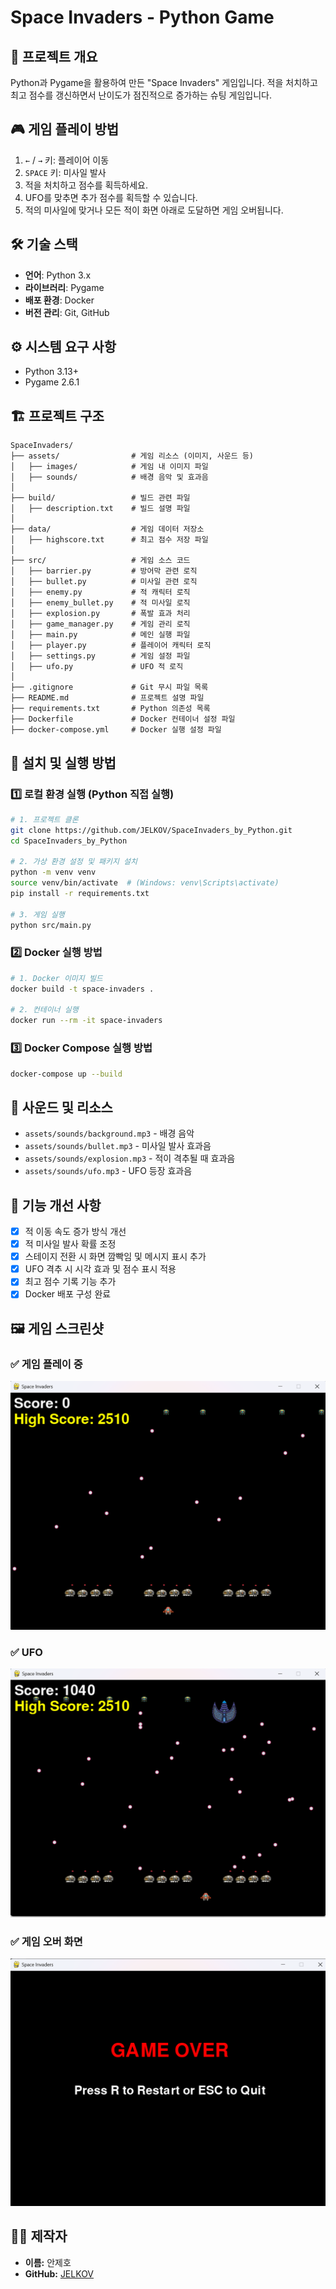 # Space Invaders - Python Game

## 📌 프로젝트 개요
Python과 Pygame을 활용하여 만든 "Space Invaders" 게임입니다.
적을 처치하고 최고 점수를 갱신하면서 난이도가 점진적으로 증가하는 슈팅 게임입니다.

## 🎮 게임 플레이 방법
1. `←` / `→` 키: 플레이어 이동
2. `SPACE` 키: 미사일 발사
3. 적을 처치하고 점수를 획득하세요.
4. UFO를 맞추면 추가 점수를 획득할 수 있습니다.
5. 적의 미사일에 맞거나 모든 적이 화면 아래로 도달하면 게임 오버됩니다.

## 🛠 기술 스택
- **언어**: Python 3.x
- **라이브러리**: Pygame
- **배포 환경**: Docker
- **버전 관리**: Git, GitHub

## ⚙ 시스템 요구 사항
- Python 3.13+
- Pygame 2.6.1


## 🏗 프로젝트 구조
```
SpaceInvaders/
├── assets/                # 게임 리소스 (이미지, 사운드 등)
│   ├── images/            # 게임 내 이미지 파일
│   ├── sounds/            # 배경 음악 및 효과음
│
├── build/                 # 빌드 관련 파일
│   ├── description.txt    # 빌드 설명 파일
│
├── data/                  # 게임 데이터 저장소
│   ├── highscore.txt      # 최고 점수 저장 파일
│
├── src/                   # 게임 소스 코드
│   ├── barrier.py         # 방어막 관련 로직
│   ├── bullet.py          # 미사일 관련 로직
│   ├── enemy.py           # 적 캐릭터 로직
│   ├── enemy_bullet.py    # 적 미사일 로직
│   ├── explosion.py       # 폭발 효과 처리
│   ├── game_manager.py    # 게임 관리 로직
│   ├── main.py            # 메인 실행 파일
│   ├── player.py          # 플레이어 캐릭터 로직
│   ├── settings.py        # 게임 설정 파일
│   ├── ufo.py             # UFO 적 로직
│
├── .gitignore             # Git 무시 파일 목록
├── README.md              # 프로젝트 설명 파일
├── requirements.txt       # Python 의존성 목록
├── Dockerfile             # Docker 컨테이너 설정 파일
├── docker-compose.yml     # Docker 실행 설정 파일
```

## 🚀 설치 및 실행 방법
### 1️⃣ 로컬 환경 실행 (Python 직접 실행)
```sh
# 1. 프로젝트 클론
git clone https://github.com/JELKOV/SpaceInvaders_by_Python.git
cd SpaceInvaders_by_Python

# 2. 가상 환경 설정 및 패키지 설치
python -m venv venv
source venv/bin/activate  # (Windows: venv\Scripts\activate)
pip install -r requirements.txt

# 3. 게임 실행
python src/main.py
```

### 2️⃣ Docker 실행 방법
```sh
# 1. Docker 이미지 빌드
docker build -t space-invaders .

# 2. 컨테이너 실행
docker run --rm -it space-invaders
```

### 3️⃣ Docker Compose 실행 방법
```sh
docker-compose up --build
```

## 🎵 사운드 및 리소스
- `assets/sounds/background.mp3` - 배경 음악
- `assets/sounds/bullet.mp3` - 미사일 발사 효과음
- `assets/sounds/explosion.mp3` - 적이 격추될 때 효과음
- `assets/sounds/ufo.mp3` - UFO 등장 효과음

## 🎯 기능 개선 사항
- [x] 적 이동 속도 증가 방식 개선
- [x] 적 미사일 발사 확률 조정 
- [x] 스테이지 전환 시 화면 깜빡임 및 메시지 표시 추가
- [x] UFO 격추 시 시각 효과 및 점수 표시 적용
- [x] 최고 점수 기록 기능 추가
- [x] Docker 배포 구성 완료

## 🖼️ 게임 스크린샷
### ✅ 게임 플레이 중
![시작 화면](assets/images/screenshots/gameplay.png)

### ✅ UFO
![게임 진행](assets/images/screenshots/ufo.png)

### ✅ 게임 오버 화면
![게임 오버](assets/images/screenshots/gameover.png)

## 👨‍💻 제작자
- **이름:** 안제호
- **GitHub:** [JELKOV](https://github.com/JELKOV)






